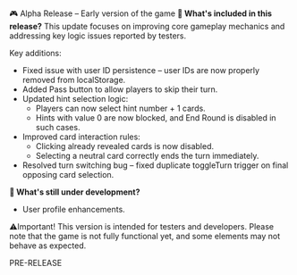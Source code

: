🎮 Alpha Release – Early version of the game
**🔧 What's included in this release?**
This update focuses on improving core gameplay mechanics and addressing key logic issues reported by testers.

Key additions: 
- Fixed issue with user ID persistence – user IDs are now properly removed from localStorage.
- Added Pass button to allow players to skip their turn.
- Updated hint selection logic:
    - Players can now select hint number + 1 cards.
    - Hints with value 0 are now blocked, and End Round is disabled in such cases.
- Improved card interaction rules:
    - Clicking already revealed cards is now disabled.
    - Selecting a neutral card correctly ends the turn immediately.
- Resolved turn switching bug – fixed duplicate toggleTurn trigger on final opposing card selection.

**🚧 What's still under development?**
- User profile enhancements.

⚠️Important! This version is intended for testers and developers. Please note that the game is not fully functional yet, and some elements may not behave as expected.

PRE-RELEASE
